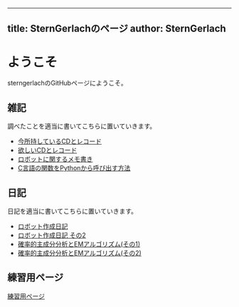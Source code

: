 
---
title:  SternGerlachのページ
author: SternGerlach
---

<!--
 pandoc -s --filter pandoc-crossref -M "crossrefYaml=./crossref_config.yaml" -f markdown -t html5 --mathjax --css style.css index.md > index.html
-->

# ようこそ

sterngerlachのGitHubページにようこそ。

## 雑記

調べたことを適当に書いてこちらに置いていきます。

- [今所持しているCDとレコード](./cds.html)
- [欲しいCDとレコード](./want-list.html)
- [ロボットに関するメモ書き](./robot-memo.html)
- [C言語の関数をPythonから呼び出す方法](./calling-c-from-python.html)

## 日記

日記を適当に書いてこちらに置いていきます。

- [ロボット作成日記](./diary-robot.html)
- [ロボット作成日記 その2](./diary-robot2.html)
- [確率的主成分分析とEMアルゴリズム(その1)](./diary-2019-02-10.html)
- [確率的主成分分析とEMアルゴリズム(その2)](./diary-2019-02-13.html)

## 練習用ページ

[練習用ページ](./sandbox.html)

